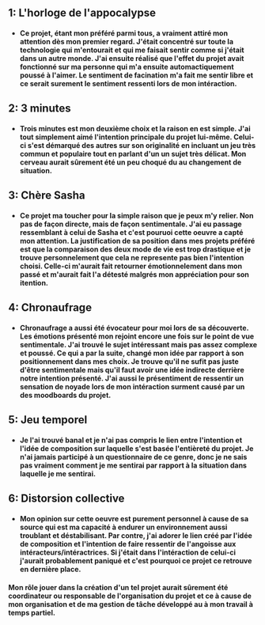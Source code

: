 ## 1: L'horloge de l'appocalypse
* #### Ce projet, étant mon préféré parmi tous, a vraiment attiré mon attention dès mon premier regard. J'était concentré sur toute la technologie qui m'entourait et qui me faisait sentir comme si j'était dans un autre monde. J'ai ensuite réalisé que l'effet du projet avait fonctionné sur ma personne qui m'a ensuite automactiquement poussé à l'aimer. Le sentiment de facination m'a fait me sentir libre et ce serait surement le sentiment ressenti lors de mon intéraction.
## 2: 3 minutes
* #### Trois minutes est mon deuxième choix et la raison en est simple. J'ai tout simplement aimé l'intention principale du projet lui-même. Celui-ci s'est démarqué des autres sur son originalité en incluant un jeu très commun et populaire tout en parlant d'un un sujet très délicat. Mon cerveau aurait sûrement été un peu choqué du au changement de situation. 

## 3: Chère Sasha
* #### Ce projet ma toucher pour la simple raison que je peux m'y relier. Non pas de façon directe, mais de façon sentimentale. J'ai eu passage ressemblant à celui de Sasha et c'est pouruoi cette oeuvre a capté mon attention. La justification de sa position dans mes projets préféré est que la comparaison des deux mode de vie est trop drastique et je trouve personnelement que cela ne represente pas bien l'intention choisi. Celle-ci m'aurait fait retourner émotionnelement dans mon passé et m'aurait fait l'a détesté malgrés mon appréciation pour son itention. 

## 4: Chronaufrage
* #### Chronaufrage a aussi été évocateur pour moi lors de sa découverte. Les émotions présenté mon rejoint encore une fois sur le point de vue sentimentale. J'ai trouvé le sujet intéressant mais pas assez complexe et poussé. Ce qui a par la suite, changé mon idée par rapport à son positionnement dans mes choix. Je trouve qu'il ne sufit pas juste d'être sentimentale mais qu'il faut avoir une idée indirecte derrière notre intention présenté. J'ai aussi le présentiment de ressentir un sensation de noyade lors de mon intéraction surment causé par un des moodboards du projet.

## 5: Jeu temporel
* #### Je l'ai trouvé banal et je n'ai pas compris le lien entre l'intention et l'idée de composition sur laquelle s'est basée l'entièreté du projet. Je n'ai jamais participé à un questionnaire de ce genre, donc je ne sais pas vraiment comment je me sentirai par rapport à la situation dans laquelle je me sentirai.

## 6: Distorsion collective
* #### Mon opinion sur cette oeuvre est purement personnel à cause de sa source qui est ma capacité à endurer un environnement aussi troublant et déstabilisant. Par contre, j'ai adorer le lien créé par l'idée de composition et l'intention de faire ressentir de l'angoisse aux intéracteurs/intéractrices. Si j'était dans l'intéraction de celui-ci j'aurait probablement paniqué et c'est pourquoi ce projet ce retrouve en dernière place.


#### Mon rôle jouer dans la création d'un tel projet aurait sûrement été coordinateur ou responsable de l'organisation du projet et ce à cause de mon organisation et de ma gestion de tâche développé au à mon travail à temps partiel.
